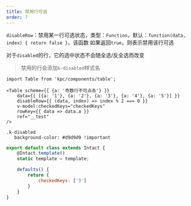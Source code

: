 ```yaml
---
title: 禁用行可选
order: 7
---
```


`disableRow`：禁用某一行可选状态，类型：`Function`，默认：`function(data, index) { return false }`，该函数
如果返回`true`，则表示禁用该行可选

对于`disabled`的行，它的选中状态不会随全选/反全选而改变

> 禁用的行会添加`k-disabled`样式名

```vdt
import Table from 'kpc/components/table';

<Table scheme={{ {a: '奇数行不可点击'} }}
    data={{ [{a: '1'}, {a: '2'}, {a: '3'}, {a: '4'}, {a: '5'}] }}
    disableRow={{ (data, index) => index % 2 === 0 }}
    v-model:checkedKeys="checkedKeys"
    rowKey={{ data => data.a }}
    ref="__test"
/>
```

```styl
.k-disabled
   background-color: #d9d9d9 !important
```

```js
export default class extends Intact {
    @Intact.template()
    static template = template;

    defaults() {
        return {
            checkedKeys: ['3']
        }
    }
}
```
